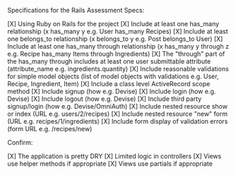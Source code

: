 Specifications for the Rails Assessment
Specs:

 [X] Using Ruby on Rails for the project
 [X] Include at least one has_many relationship (x has_many y e.g. User has_many Recipes)
 [X] Include at least one belongs_to relationship (x belongs_to y e.g. Post belongs_to User)
 [X] Include at least one has_many through relationship (x has_many y through z e.g. Recipe has_many Items through Ingredients)
 [X] The "through" part of the has_many through includes at least one user submittable attribute (attribute_name e.g. ingredients.quantity)
 [X] Include reasonable validations for simple model objects (list of model objects with validations e.g. User, Recipe, Ingredient, Item)
 [X] Include a class level ActiveRecord scope method 
 [X] Include signup (how e.g. Devise)
 [X] Include login (how e.g. Devise)
 [X] Include logout (how e.g. Devise)
 [X] Include third party signup/login (how e.g. Devise/OmniAuth)
 [X] Include nested resource show or index (URL e.g. users/2/recipes)
 [X] Include nested resource "new" form (URL e.g. recipes/1/ingredients)
 [X] Include form display of validation errors (form URL e.g. /recipes/new)


Confirm:

 [X] The application is pretty DRY
 [X] Limited logic in controllers
 [X] Views use helper methods if appropriate
 [X] Views use partials if appropriate